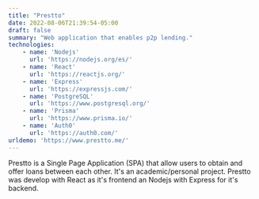 ```yaml
---
title: "Prestto"
date: 2022-08-06T21:39:54-05:00
draft: false
summary: "Web application that enables p2p lending."
technologies: 
    - name: 'Nodejs'
      url: 'https://nodejs.org/es/'
    - name: 'React'
      url: 'https://reactjs.org/'
    - name: 'Express'
      url: 'https://expressjs.com/'
    - name: 'PostgreSQL'
      url: 'https://www.postgresql.org/'
    - name: 'Prisma'
      url: 'https://www.prisma.io/'
    - name: 'Auth0'
      url: 'https://auth0.com/'
urldemo: 'https://www.prestto.me/'
---
```

Prestto is a Single Page Application (SPA) that allow users to obtain and offer loans between each other. It's an academic/personal project. Prestto was develop with React as it's frontend an Nodejs with Express for it's backend.

